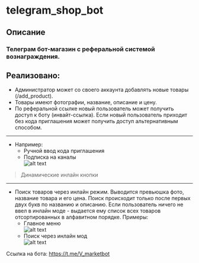# telegram_shop_bot
## Описание
### Телеграм бот-магазин с реферальной системой вознаграждения.
## Реализовано:
* Администратор может со своего аккаунта добавлять новые товары (/add_product).
* Товары имеют фотографии, название, описание и цену.
* По реферальной ссылке новый пользователь может получить доступ к боту (инвайт-ссылка). Если новый пользователь приходит без кода приглашения может получить доступ альтернативным способом.
---------------------------------
* Например:
  * Ручной ввод кода приглашения
  * Подписка на каналы<br />
![alt text](https://cdn1.savepice.ru/uploads/2021/10/16/8aceca8a134b868a39228812870a2fe1-full.png)
> Динамические инлайн кнопки
---------------------------------
* Поиск товаров через инлайн режим. Выводится превьюшка фото, название товара и его цена. Поиск происходит только после первых двух букв по названию и описанию. Если пользователь ничего не ввел в инлайн моде - выдается ему список всех товаров отсортированных в алфавитном порядке.
Примеры:
  * Главное меню<br />
![alt text](https://cdn1.savepice.ru/uploads/2021/10/16/79f3134860d535b48af1c5254fcdbef3-full.png)
  * Поиск через инлайн мод<br />
![alt text](https://cdn1.savepice.ru/uploads/2021/10/16/8d14c3b3bab28fb170918355efe3e7ca-full.png)

Ссылка на бота: https://t.me/V_marketbot
